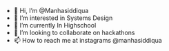 - 👋 Hi, I’m @Manhasiddiqua
- 👀 I’m interested in Systems Design
- 🌱 I’m currently In Highschool
- 💞️ I’m looking to collaborate on hackathons
- 📫 How to reach me at instagrams @manhasiddiqua

<!---
Manhasiddiqua/Manhasiddiqua is a ✨ special ✨ repository because its `README.md` (this file) appears on your GitHub profile.
You can click the Preview link to take a look at your changes.
--->
